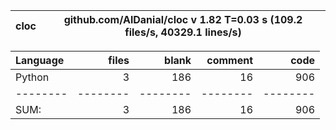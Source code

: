 cloc|github.com/AlDanial/cloc v 1.82  T=0.03 s (109.2 files/s, 40329.1 lines/s)
--- | ---

Language|files|blank|comment|code
:-------|-------:|-------:|-------:|-------:
Python|3|186|16|906
--------|--------|--------|--------|--------
SUM:|3|186|16|906
